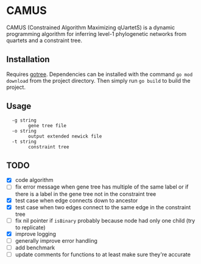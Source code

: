 # CAMUS 

CAMUS (Constrained Algorithm Maximizing qUartetS) is a dynamic programming algorithm for inferring level-1 phylogenetic networks from quartets and a constraint tree.

## Installation

Requires [gotree](https://github.com/evolbioinfo/gotree). Dependencies can be installed with the command `go mod download` from the project directory. Then simply run `go build` to build the project.

## Usage

```
  -g string
        gene tree file
  -o string
        output extended newick file
  -t string
        constraint tree
```

## TODO

- [x] code algorithm
- [ ] fix error message when gene tree has multiple of the same label or if there is a label in the gene tree not in the constraint tree
- [x] test case when edge connects down to ancestor 
- [x] test case when two edges connect to the same edge in the constraint tree
- [ ] fix nil pointer if `isBinary` probably because node had only one child (try to replicate)
- [x] improve logging
- [ ] generally improve error handling
- [ ] add benchmark
- [ ] update comments for functions to at least make sure they're accurate
